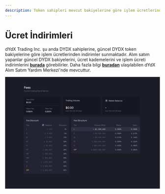 ```yaml
---
description: Token sahipleri mevcut bakiyelerine göre işlem ücretlerinden indirim alır
---
```


# Ücret İndirimleri

dYdX Trading Inc. şu anda DYDX sahiplerine, güncel DYDX token bakiyelerine göre işlem ücretlerinden indirimler sunmaktadır. Alım satım yapanlar güncel DYDX bakiyelerini, ücret kademelerini ve işlem ücreti indirimlerini [**burada**](https://trade.dydx.exchange/portfolio/fees) görebilirler. Daha fazla bilgi [**buradan**](https://help.dydx.exchange/en/articles/4798040-perpetual-trade-fees) ulaşılabilen dYdX Alım Satım Yardım Merkezi'nde mevcuttur.

![DYDX token bakiyeniz olduğu için daha düşük ücret ödeyebilirsiniz](../.gitbook/assets/1-fee-discounts-view.png)
